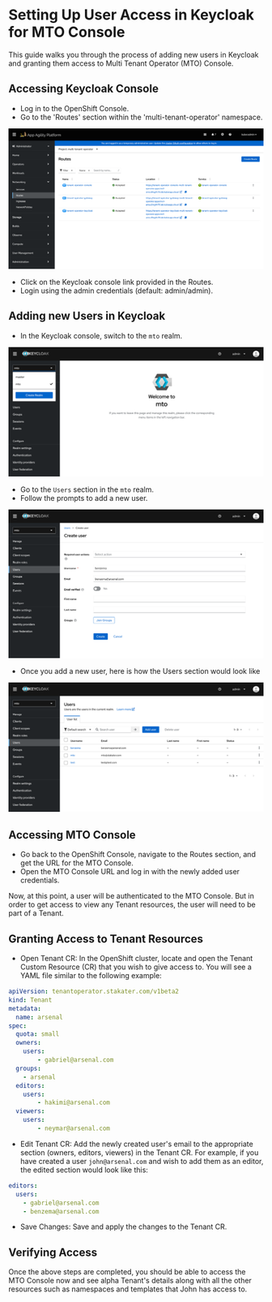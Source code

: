 # Setting Up User Access in Keycloak for MTO Console

This guide walks you through the process of adding new users in Keycloak and granting them access to Multi Tenant Operator (MTO) Console.

## Accessing Keycloak Console

* Log in to the OpenShift Console.
* Go to the 'Routes' section within the 'multi-tenant-operator' namespace.

![routes](../images/routes.png)

* Click on the Keycloak console link provided in the Routes.
* Login using the admin credentials (default: admin/admin).

## Adding new Users in Keycloak

* In the Keycloak console, switch to the `mto` realm.

![realm](../images/realm.png)

* Go to the `Users` section in the `mto` realm.
* Follow the prompts to add a new user.

![keycloak-new-user](../images/keycloak-new-user.png)

* Once you add a new user, here is how the Users section would look like

![keycloak-users](../images/keycloak-users.png)

## Accessing MTO Console

* Go back to the OpenShift Console, navigate to the Routes section, and get the URL for the MTO Console.
* Open the MTO Console URL and log in with the newly added user credentials.

Now, at this point, a user will be authenticated to the MTO Console. But in order to get access to view any Tenant resources, the user will need to be part of a Tenant.

## Granting Access to Tenant Resources

* Open Tenant CR: In the OpenShift cluster, locate and open the Tenant Custom Resource (CR) that you wish to give access to. You will see a YAML file similar to the following example:

```yaml
apiVersion: tenantoperator.stakater.com/v1beta2
kind: Tenant
metadata:
  name: arsenal
spec:
  quota: small
  owners:
    users:
        - gabriel@arsenal.com
  groups:
    - arsenal
  editors:
    users:
        - hakimi@arsenal.com
  viewers:
    users:
        - neymar@arsenal.com
```

* Edit Tenant CR: Add the newly created user's email to the appropriate section (owners, editors, viewers) in the Tenant CR. For example, if you have created a user `john@arsenal.com` and wish to add them as an editor, the edited section would look like this:

```yaml
editors:
  users:
    - gabriel@arsenal.com
    - benzema@arsenal.com
```

* Save Changes: Save and apply the changes to the Tenant CR.

## Verifying Access

Once the above steps are completed, you should be able to access the MTO Console now and see alpha Tenant's details along with all the other resources such as namespaces and templates that John has access to.
